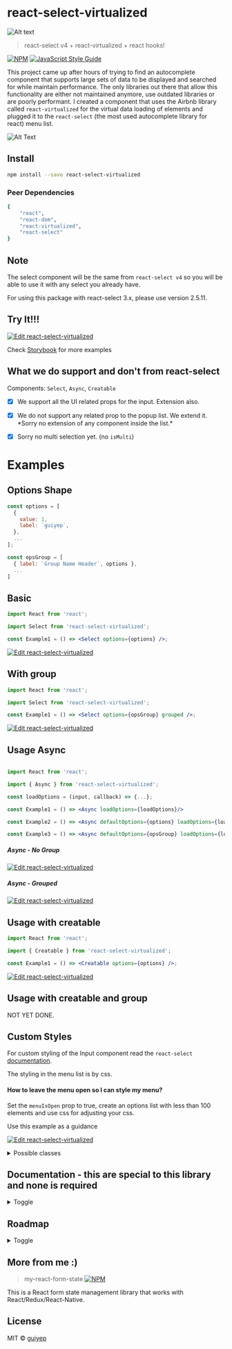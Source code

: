 # react-select-virtualized

![Alt text](./logo.png?raw=true 'react-select-virtualized')

> react-select v4 + react-virtualized + react hooks!

[![NPM](https://img.shields.io/npm/v/react-select-virtualized.svg)](https://www.npmjs.com/package/react-select-virtualized) [![JavaScript Style Guide](https://img.shields.io/badge/code_style-standard-brightgreen.svg)](https://standardjs.com)

This project came up after hours of trying to find an autocomplete component that supports large sets of data to be displayed and searched for while maintain performance. The only libraries out there that allow this functionality are either not maintained anymore, use outdated libraries or are poorly performant.
I created a component that uses the Airbnb library called `react-virtualized` for the virtual data loading of elements and plugged it to the `react-select` (the most used autocomplete library for react) menu list.

![Alt Text](https://imagizer.imageshack.com/img922/7402/CSd9cM.gif)

## Install

```bash
npm install --save react-select-virtualized
```

### Peer Dependencies

```bash
{
    "react",
    "react-dom",
    "react-virtualized",
    "react-select"
}
```

## Note

The select component will be the same from `react-select v4` so you will be able to use it with any select you already have.

For using this package with react-select 3.x, please use version 2.5.11.

## Try It!!!

[![Edit react-select-virtualized](https://codesandbox.io/static/img/play-codesandbox.svg)](https://codesandbox.io/s/vigilant-mclean-wpbk7)

Check [Storybook](https://serene-hawking-021d7a.netlify.com/) for more examples

## What we do support and don't from react-select

Components: `Select`, `Async`, `Creatable`

- [x] We support all the UI related props for the input. Extension also.

- [x] We do not support any related prop to the popup list. We extend it. \*Sorry no extension of any component inside the list.\*

- [x] Sorry no multi selection yet. (no `isMulti`)

# Examples

## Options Shape

```jsx
const options = [
  {
    value: 1,
    label: `guiyep`,
  },
  ...
];

const opsGroup = [
  { label: `Group Name Header`, options },
  ...
]
```

## Basic

```jsx
import React from 'react';

import Select from 'react-select-virtualized';

const Example1 = () => <Select options={options} />;
```

[![Edit react-select-virtualized](https://codesandbox.io/static/img/play-codesandbox.svg)](https://codesandbox.io/s/vigilant-mclean-wpbk7)

## With group

```jsx
import React from 'react';

import Select from 'react-select-virtualized';

const Example1 = () => <Select options={opsGroup} grouped />;
```

[![Edit react-select-virtualized](https://codesandbox.io/static/img/play-codesandbox.svg)](https://codesandbox.io/s/angry-wing-5deq4)

## Usage Async

```jsx

import React from 'react';

import { Async } from 'react-select-virtualized';

const loadOptions = (input, callback) => {...};

const Example1 = () => <Async loadOptions={loadOptions}/>

const Example2 = () => <Async defaultOptions={options} loadOptions={loadOptions}/>

const Example3 = () => <Async defaultOptions={opsGroup} loadOptions={loadOptions} grouped/>
```

##### Async - No Group

[![Edit react-select-virtualized](https://codesandbox.io/static/img/play-codesandbox.svg)](https://codesandbox.io/s/quirky-swanson-egeh8)

##### Async - Grouped

[![Edit react-select-virtualized](https://codesandbox.io/static/img/play-codesandbox.svg)](https://codesandbox.io/s/runtime-cloud-jow57)

## Usage with creatable

```jsx
import React from 'react';

import { Creatable } from 'react-select-virtualized';

const Example1 = () => <Creatable options={options} />;
```

[![Edit react-select-virtualized](https://codesandbox.io/static/img/play-codesandbox.svg)](https://codesandbox.io/s/twilight-cloud-nqwz1)

## Usage with creatable and group

NOT YET DONE.

## Custom Styles

For custom styling of the Input component read the `react-select` [documentation](https://react-select.com/home#custom-styles).

The styling in the menu list is by css.

#### How to leave the menu open so I can style my menu?

Set the `menuIsOpen` prop to true, create an options list with less than 100 elements and use css for adjusting your css.

Use this example as a guidance

[![Edit react-select-virtualized](https://codesandbox.io/static/img/play-codesandbox.svg)](https://codesandbox.io/s/fragrant-thunder-bno6s)

<details>
  <summary>Possible classes</summary>

`react-select-virtualized` `grouped-virtualized-list-item` `flat-virtualized-item` `fast-option` `fast-option` `fast-option-focused` `fast-option-selected` `fast-option-create`

</details>

## Documentation - this are special to this library and none is required

<details>
  <summary>Toggle</summary>

| Props                                        | Type                                       | Default | Description                                                                          |
| -------------------------------------------- | ------------------------------------------ | ------- | ------------------------------------------------------------------------------------ |
| grouped                                      | boolean                                    | false   | Specify if options are grouped                                                       |
| formatGroupHeaderLabel                       | function({ label, options}) => component   |         | Will render a custom component in the popup grouped header (only for grouped)        |
| formatOptionLabel (coming from react-select) | function(option, { context }) => component |         | Will render a custom component in the label                                          |
| optionHeight                                 | number                                     | 31      | Height of each option                                                                |
| groupHeaderHeight                            | number                                     |         | Header row height in the popover list                                                |
| maxHeight (coming from react-select)         | number                                     | auto    | Max height popover list                                                              |
| defaultValue                                 | option                                     |         | Will set default value and set the component as an uncontrolled component            |
| value                                        | option                                     |         | Will set the value and the component will be a controlled component                  |
| onCreateOption (Only for Creatable)          | function(option) => nothing                |         | Will be executed when a new option is created , it is only for controlled components |

  </details>

## Roadmap

<details>
  <summary>Toggle</summary>
  
- [x] useCallback everywhere.
- [x] Move fast options to group.
- [x] Fix minimum input search on grouped component.
- [x] Upgrade alpha version.
- [x] Review all the TODOs.
- [x] Improve filtering function in `fast-react-select`.
  - [x] Improved performance by 50%
- [x] Add gzip.
- [x] Review support to all the react-select props. Should all work but multi-val.

-- v 1.0.0 --

- [x] Add support to AsyncSelect.

-- v 1.1.0 --

- [x] Add support to AsyncSelect with group.

-- v 1.2.0 --

- [x] Upgrading packages and hooks.

-- v 2.0.0 --

- [x] Adding react-select v3.
- [x] Fixing addon-info.
- [x] Remove classnames.
- [x] Improve packaging.
- [x] Remove react-hover-observer.
- [x] Added controlled components support.

-- v 2.1.0 --

- [x] Better debouncing

-- v 2.2.0 --

- [x] Add support to create element props.
- [x] Add better error handling.

-- v 2.3.0 --

- [x] Move modules to lib.
- [x] Improve debounce.

-- v3.0.0 --

- [x] Move internal state of select and async select to reducer like creatable.

-- v 3.1.0 --

- [ ] Add support to create element props with group.
- [ ] Add testing so we do not only relay on storybook.

</details>

## More from me :)

> my-react-form-state [![NPM](https://img.shields.io/npm/v/my-react-form-state.svg)](https://www.npmjs.com/package/my-react-form-state)

This is a React form state management library that works with React/Redux/React-Native.

## License

MIT © [guiyep](https://github.com/guiyep)

